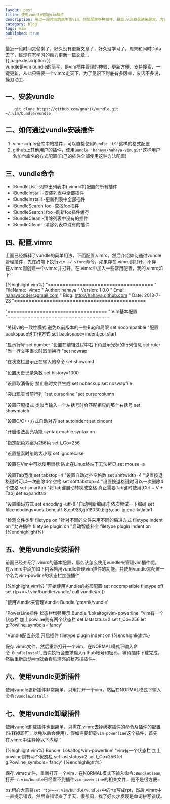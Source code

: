 ```yaml
---
layout: post
title: 使用vundle管理vim插件
description: 用过一段时间的原生态vim，然后配置各种插件，最后.vim目录越来越大，内容越来越多，很杂很乱，管理起来非常麻烦，后来偶遇vim插件管理神器vundle，于是就重新折腾了一下vim配置，接下来就有了本文~
category: blog
tags: vim
published: true
---
```



最近一段时间又偷懒了，好久没有更新文章了，好久没学习了，周末和同时Dota去了，趁现在有学习的动力更新一篇文章...  
{{ page.description }}  
vundle是vim bundle的简写，是vim插件管理的神器，更新方便、支持搜索、一键更新，从此只需要一个vimrc走天下，为了见识下到底有多厉害，废话不多说，操刀动工...



## 一、安装vundle ##
		
		git clone https://github.com/gmarik/vundle.git ~/.vim/bundle/vundle

## 二、如何通过vundle安装插件 ##
1. vim-scripts仓库中的插件，可以直接使用`Bundle 'L9'`这样的格式配置  
2. github上其他用户的插件，使用`Bundle 'hahaya/hahaya-vim.git'`这样用户名加仓库名的方式配置(自己的插件全部使用这种方法配置)  

## 三、vundle命令 ##
- :BundleList			-列举出列表中(.vimrc中)配置的所有插件
- :BundleInstall		-安装列表中全部插件
- :BundleInstall!		-更新列表中全部插件
- :BundleSearch foo		-查找foo插件
- :BundleSearch! foo		-刷新foo插件缓存
- :BundleClean			-清除列表中没有的插件
- :BundleClean!			-清除列表中没有的插件

## 四、配置.vimrc ##
上面已经解释了vundle的简单用法，下面配置.vimrc，然后介绍如何通过vundle管理插件，先在终端下执行`vim ~/.vimrc`命令，如果存在.vimrc则打开，不存在.vimrc则创建一个.vimrc并打开。在.vimrc中加入一些常用配置，我的.vimrc如下：  

{%highlight vim%}
"====================================
"    FileName:	.vimrc
"    Author: 	hahaya
"    Version:	1.0.0
"    Email:	hahayacoder@gmail.com
"    Blog:	http://hahaya.github.com
"    Date:	2013-7-23
"=============================================



"==================================
"    Vim基本配置
"===================================

"关闭vi的一致性模式 避免以前版本的一些Bug和局限
set nocompatible
"配置backspace键工作方式
set backspace=indent,eol,start

"显示行号
set number
"设置在编辑过程中右下角显示光标的行列信息
set ruler
"当一行文字很长时取消换行
"set nowrap

"在状态栏显示正在输入的命令
set showcmd

"设置历史记录条数
set history=1000

"设置取消备份 禁止临时文件生成
set nobackup
set noswapfile

"突出现实当前行列
"set cursorline
"set cursorcolumn

"设置匹配模式 类似当输入一个左括号时会匹配相应的那个右括号
set showmatch

"设置C/C++方式自动对齐
set autoindent
set cindent

"开启语法高亮功能
syntax enable
syntax on

"指定配色方案为256色
set t_Co=256

"设置搜索时忽略大小写
set ignorecase

"设置在Vim中可以使用鼠标 防止在Linux终端下无法拷贝
set mouse=a

"设置Tab宽度
set tabstop=4
"设置自动对齐空格数
set shiftwidth=4
"设置按退格键时可以一次删除4个空格
set softtabstop=4
"设置按退格键时可以一次删除4个空格
set smarttab
"将Tab键自动转换成空格 真正需要Tab键时使用[Ctrl + V + Tab]
set expandtab

"设置编码方式
set encoding=utf-8
"自动判断编码时 依次尝试一下编码
set fileencodings=ucs-bom,utf-8,cp936,gb18030,big5,euc-jp,euc-kr,latin1



"检测文件类型
filetype on
"针对不同的文件采用不同的缩进方式
filetype indent on
"允许插件
filetype plugin on
"启动智能补全
filetype plugin indent on
{%endhighlight%}

## 五、使用vundle安装插件 ##
前面已经介绍了.vimrc的基本配置，那么该怎么使用vundle来管理vim插件呢，在.vimrc中添加如下内容启用vundle管理vim插件的功能，并使用vundle来配置一个名为vim-powline的状态栏加强插件  

{%highlight vim%}
"开始使用Vundle的必须配置
set nocompatible
filetype off
set rtp+=~/.vim/bundle/vundle/
call vundle#rc()

"使用Vundle来管理Vundle
Bundle 'gmarik/vundle'

"PowerLine插件 状态栏增强展示
Bundle 'Lokaltog/vim-powerline'
"vim有一个状态栏 加上powline则有两个状态栏
set laststatus=2
set t_Co=256
let g:Powline_symbols='fancy'

"Vundle配置必须 开启插件
filetype plugin indent on
{%endhighlight%}  

保存.vimrc文件，然后重新打开一个vim，在NORMAL模式下输入命令`:BundleInstall`,首次执行会要求输入github帐号和密码，等待插件下载完成，然后重新启动vim就会看见漂亮的状态栏插件~  

## 六、使用vundle更新插件 ##
使用vundle更新插件非常简单，只用打开一个vim，然后在NORMAL模式下输入命令`:BundleInstall!`  

## 七、使用vundle卸载插件 ##
使用vundle卸载插件也很简单，只需在.vimrc去掉绑定插件的命令及插件的配置(注释掉即可，以免以后会使用)，假如需要卸载`vim-powerline`这个插件，首先在.vimrc中注释掉以下内容：  

{%highlight vim%}
Bundle 'Lokaltog/vim-powerline'
"vim有一个状态栏 加上powline则有两个状态栏
set laststatus=2
set t_Co=256
let g:Powline_symbols='fancy'
{%endhighlight%}

保存.vimrc文件，重新打开一个vim，在NORMAL模式下输入命令`:BundleClean`,打开`~/.vim/bundle`已经看不到插件`vim-powerline`的相关文件，是不是很方便~  


ps:粗心大意将`set rtp+=~/.vim/bundle/vundle/`中的rtp写成rpt，然后.vimrc中一直提示错误，然后查错误查了半天，很郁闷，找了好久才发现是单词拼写错误。
